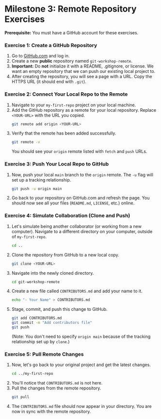 # Milestone 3: Remote Repository Exercises

**Prerequisite:** You must have a GitHub account for these exercises.

### Exercise 1: Create a GitHub Repository

1.  Go to [GitHub.com](https://github.com) and log in.
2.  Create a new **public** repository named `git-workshop-remote`.
3.  **Important:** Do **not** initialize it with a README, .gitignore, or license. We want an empty repository that we can push our existing local project to.
4.  After creating the repository, you will see a page with a URL. Copy the HTTPS URL (it should end with `.git`).

### Exercise 2: Connect Your Local Repo to the Remote

1.  Navigate to your `my-first-repo` project on your local machine.
2.  Add the GitHub repository as a remote for your local repository. Replace `<YOUR-URL>` with the URL you copied.
    ```bash
    git remote add origin <YOUR-URL>
    ```
3.  Verify that the remote has been added successfully.
    ```bash
    git remote -v
    ```
    You should see your `origin` remote listed with `fetch` and `push` URLs.

### Exercise 3: Push Your Local Repo to GitHub

1.  Now, push your local `main` branch to the `origin` remote. The `-u` flag will set up a tracking relationship.
    ```bash
    git push -u origin main
    ```
2.  Go back to your repository on GitHub.com and refresh the page. You should now see all your files (`README.md`, `LICENSE`, etc.) online.

### Exercise 4: Simulate Collaboration (Clone and Push)

1.  Let's simulate being another collaborator (or working from a new computer). Navigate to a different directory on your computer, outside of `my-first-repo`.
    ```bash
    cd ..
    ```
2.  Clone the repository from GitHub to a new local copy.
    ```bash
    git clone <YOUR-URL>
    ```
3.  Navigate into the newly cloned directory.
    ```bash
    cd git-workshop-remote
    ```
4.  Create a new file called `CONTRIBUTORS.md` and add your name to it.
    ```bash
    echo "- Your Name" > CONTRIBUTORS.md
    ```
5.  Stage, commit, and push this change to GitHub.
    ```bash
    git add CONTRIBUTORS.md
    git commit -m "Add contributors file"
    git push
    ```
    (Note: You don't need to specify `origin main` because of the tracking relationship set up by `clone`.)

### Exercise 5: Pull Remote Changes

1.  Now, let's go back to your original project and get the latest changes.
    ```bash
    cd ../my-first-repo
    ```
2.  You'll notice that `CONTRIBUTORS.md` is not here.
3.  Pull the changes from the remote repository.
    ```bash
    git pull
    ```
4.  The `CONTRIBUTORS.md` file should now appear in your directory. You are now in sync with the remote repository.
